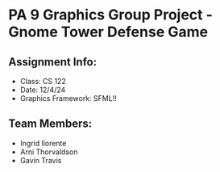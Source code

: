 # PA 9 Graphics Group Project - Gnome Tower Defense Game

## Assignment Info:
- Class: CS 122
- Date: 12/4/24
- Graphics Framework: SFML!!

## Team Members:
- Ingrid llorente
- Arni Thorvaldson
- Gavin Travis